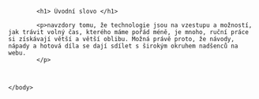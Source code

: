 <div class="uvod">

<html>
    
<head>
  <title>Háčkování</title>
</head>
	<body>
 
  			<h1> Úvodní slovo </h1>
  			
  			<p>navzdory tomu, že technologie jsou na vzestupu a možností, jak trávit volný čas, kterého máme pořád méně, je mnoho, ruční práce si získávají větší a větší oblibu. Možná právě proto, že návody, nápady a hotová díla se dají sdílet s širokým okruhem nadšenců na webu. 
  			</p>


   
	</body>
</html>
